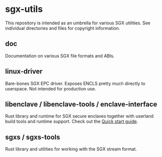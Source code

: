 # sgx-utils

This repository is intended as an umbrella for various SGX utilities. See
individual directories and files for copyright information.

## doc

Documentation on various SGX file formats and ABIs.

## linux-driver

Bare-bones SGX EPC driver. Exposes ENCLS pretty much directly to userspace. Not
intended for production use.

## libenclave / libenclave-tools / enclave-interface

Rust library and runtime for SGX secure enclaves together with userland build 
tools and runtime support. Check out the [Quick start guide](doc/GUIDE.md).

## sgxs / sgxs-tools

Rust library and utilities for working with the SGX stream format.

